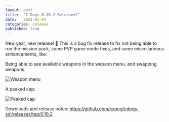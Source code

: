 ```yaml
---
layout: post
title:  "C-Dogs 0.10.2 Released!"
date:   2021-01-04
categories: release
published: true
---
```


New year, new release! 🎊 This is a bug fix release to fix not being able to run the mission pack, some PVP game mode fixes, and some miscellaneous enhancements, like:

Being able to see available weapons in the wepaon menu, and swapping weapons:

![Weapon menu](https://raw.githubusercontent.com/cxong/cdogs-sdl/gh-pages/_posts/weapon_menu.gif)

A peaked cap:

![Peaked cap](https://raw.githubusercontent.com/cxong/cdogs-sdl/gh-pages/_posts/peaked_cap.gif)

Downloads and release notes: <https://github.com/cxong/cdogs-sdl/releases/tag/0.10.2>
